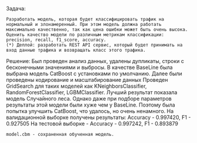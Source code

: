 Задача:

    Разработать модель, которая будет классифицировать трафик на нормальный и злонамеренный. При этом модель должна работать максимально качественно, так как цена ошибки может быть очень высока.
    Оценить качество модели по различным метрикам классификации: precision, recall, f1_score, accuracy.
    (*) Деплой: разработать REST API сервис, который будет принимать на вход данные трафика и возвращать класс этого трафика.

Решение:
    Был проведен анализ данных, удалены дупликаты, строки с бесконечными значениями и выбросы.
    В качестве BaseLine была выбрана модель CatBoost с установками по умолчанию.
    Далее были проведены кодирование и масштабирование данных
    Проведен GridSearch для таких моделей как KNeighborsClassifier, RandomForestClassifier, LGBMClassifier. Лучший результат показала модель Случайного леса. Однако даже при подборе параметров результаты этой модели были хуже чем у BaseLine.
    Поэтому была попытка улучшить CatBoost, что удалось, но очень ненамного. 
    На валидационной выборке получены результаты: Accuracy - 0.997420, F1 - 0.927505
    На тестовой выборке - Accuracy - 0.997242, F1 - 0.893879

    model.cbm - сохраненная обученная модель.
